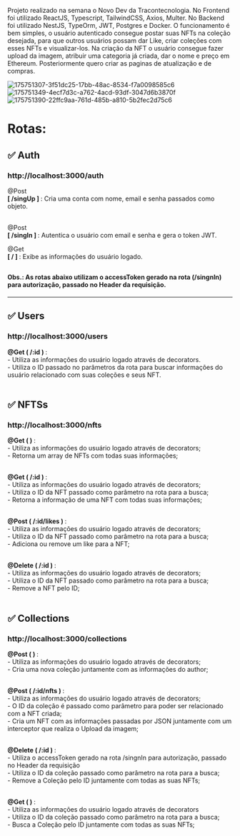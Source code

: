 Projeto realizado na semana o Novo Dev da Tracontecnologia.
No Frontend foi utilizado ReactJS, Typescript, TailwindCSS, Axios, Multer. 
No Backend foi utilizado NestJS, TypeOrm, JWT, Postgres e Docker. 
O funcionamento é bem simples, o usuário autenticado consegue postar suas NFTs na coleção desejada, para que outros usuários possam dar Like, criar coleções com esses NFTs e visualizar-los.
Na criação da NFT o usuário consegue fazer upload da imagem, atribuir uma categoria já criada, dar o nome e preço em Ethereum.
Posteriormente quero criar as paginas de atualização e de compras.

![175751307-3f51dc25-17bb-48ac-8534-f7a0098585c6](https://user-images.githubusercontent.com/66275588/178032789-0c9ae79d-24a6-4a81-ad0c-45c7d9ed1e8e.png)
![175751349-4ecf7d3c-a762-4acd-93df-3047d6b3870f](https://user-images.githubusercontent.com/66275588/178032793-880a5cff-068a-4187-beab-6376cde0d068.png)
![175751390-22ffc9aa-761d-485b-a810-5b2fec2d75c6](https://user-images.githubusercontent.com/66275588/178032802-82ec1b17-5751-447d-8ecb-b752b08e0f19.png)

# Rotas:
## :white_check_mark: Auth 
 <h3>http://localhost:3000/auth</h3>
  @Post <br>
    <b> [ /singUp ] </b> : Cria uma conta com nome, email e senha passados como objeto.<br><br>
    
  @Post <br>
    <b>[ /singIn ] </b>: Autentica o usuário com email e senha e gera o token JWT.<br>
    
  @Get <br>
    <b>[ / ] </b>: Exibe as informações do usuário logado.</br>

## <h4> Obs.: As rotas abaixo utilizam o accessToken gerado na rota (/singnIn) para autorização, passado no Header da requisição.</h4>

<hr/>

## :white_check_mark: Users
<h3>http://localhost:3000/users</h3>
  <b> @Get ( /:id ) </b> : <br>
        - Utiliza as informações do usuário logado através de decorators. <br>
        - Utiliza o ID passado no parâmetros da rota para buscar informações do usuário relacionado com suas coleções e seus NFT. <br><br>

## :white_check_mark: NFTSs
<h3>http://localhost:3000/nfts</h3>
 <b> @Get ( ) </b> : <br>
        - Utiliza as informações do usuário logado através de decorators;<br>
        - Retorna um array de NFTs com todas suas informações;<br><br>
   
 <b> @Get ( /:id ) </b> : <br>
        - Utiliza as informações do usuário logado através de decorators;<br>
        - Utiliza o ID da NFT passado como parâmetro na rota para a busca;<br>
        - Retorna a informação de uma NFT com todas suas informações;<br><br>
  
 <b> @Post ( /:id/likes ) </b> : <br>
        - Utiliza as informações do usuário logado através de decorators;<br>
        - Utiliza o ID da NFT passado como parâmetro na rota para a busca;<br>
        - Adiciona ou remove um like para a NFT;<br><br>
         
 <b> @Delete ( /:id ) </b> : <br>
        - Utiliza as informações do usuário logado através de decorators;<br>
        - Utiliza o ID da NFT passado como parâmetro na rota para a busca;<br>
        - Remove a NFT pelo ID;<br><br>
         
## :white_check_mark: Collections     
<h3>http://localhost:3000/collections</h3>
 <b> @Post ( ) </b> : <br>
        - Utiliza as informações do usuário logado através de decorators;<br>
        - Cria uma nova coleção juntamente com as informações do author;<br><br>

 <b> @Post ( /:id/nfts ) </b> : <br>
        - Utiliza as informações do usuário logado através de decorators;<br>
        - O ID da coleção é passado como parâmetro para poder ser relacionado com a NFT criada;<br>
        - Cria um NFT com as informações passadas por JSON juntamente com um interceptor que realiza o Upload da imagem;<br><br>
           
 <b> @Delete ( /:id ) </b> : <br>
        - Utiliza o accessToken gerado na rota /singnIn para autorização, passado no Header da requisição<br>
        -  Utiliza o ID da coleção passado como parâmetro na rota para a busca;<br>
        -  Remove a Coleção pelo ID juntamente com todas as suas NFTs;<br><br>
        
 <b> @Get ( ) </b> : <br>
        - Utiliza as informações do usuário logado através de decorators<br>
        - Utiliza o ID da coleção passado como parâmetro na rota para a busca;<br>
        - Busca a Coleção pelo ID juntamente com todas as suas NFTs;<br><br>

